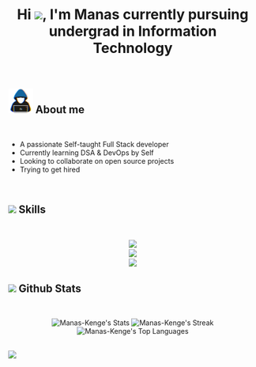 <h1 align="center"><b>Hi <img src="https://media.giphy.com/media/hvRJCLFzcasrR4ia7z/giphy.gif" width="35">, I'm Manas currently pursuing undergrad in Information Technology </b></h1>

<br>

## <picture><img src = "https://github.com/0xAbdulKhalid/0xAbdulKhalid/raw/main/assets/mdImages/about_me.gif" width = 50px></picture> **About me**

<br>

* A passionate Self-taught Full Stack developer
* Currently learning DSA & DevOps by Self
* Looking to collaborate on open source projects
* Trying to get hired


<br>

## <img src="https://media2.giphy.com/media/QssGEmpkyEOhBCb7e1/giphy.gif?cid=ecf05e47a0n3gi1bfqntqmob8g9aid1oyj2wr3ds3mg700bl&rid=giphy.gif" width ="25"><b> Skills</b>
<br>

<p align="center">
  <a href="https://skillicons.dev">
    <img src="https://skillicons.dev/icons?i=c,cpp,html,css,js,ts,py" />
	  <br>
    <img src="https://skillicons.dev/icons?i=bootstrap,tailwind,nodejs,express,react,nextjs,mongodb,mysql,postgres" />
	  <br>
    <img src="https://skillicons.dev/icons?i=docker,git,postman,prisma,vite" />
  </a>
</p>

## <img src="https://media.giphy.com/media/iY8CRBdQXODJSCERIr/giphy.gif" width="35"><b> Github Stats </b>
<br>
<div align="center">

  ![Manas-Kenge's Stats](https://github-readme-stats.vercel.app/api?username=Manas-Kenge&theme=gotham&show_icons=true&hide_border=true&count_private=true)
  ![Manas-Kenge's Streak](https://github-readme-streak-stats.herokuapp.com/?user=Manas-Kenge&theme=gotham&hide_border=true)
  ![Manas-Kenge's Top Languages](https://github-readme-stats.vercel.app/api/top-langs/?username=Manas-Kenge&theme=gotham&show_icons=true&hide_border=true&layout=compact)
  
</div>

<br>
<img src="https://user-images.githubusercontent.com/73097560/115834477-dbab4500-a447-11eb-908a-139a6edaec5c.gif">
<br>
	

